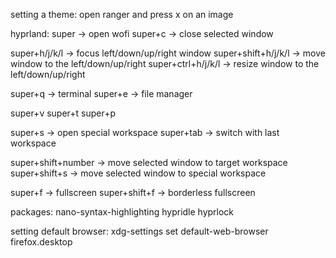 setting a theme: open ranger and press x on an image

hyprland: super -> open wofi super+c -> close selected window

super+h/j/k/l -> focus left/down/up/right window super+shift+h/j/k/l -> move window to the left/down/up/right super+ctrl+h/j/k/l -> resize window to the left/down/up/right

super+q -> terminal super+e -> file manager

super+v super+t super+p

super+s -> open special workspace super+tab -> switch with last workspace

super+shift+number -> move selected window to target workspace super+shift+s -> move selected window to special workspace

super+f -> fullscreen super+shift+f -> borderless fullscreen

packages: nano-syntax-highlighting hypridle hyprlock

setting default browser:
xdg-settings set default-web-browser firefox.desktop
